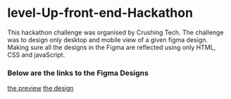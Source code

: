 # level-Up-front-end-Hackathon
This hackathon challenge was organised by Crushing Tech. The challenge was to design only desktop and mobile view of a given figma design. Making sure all the designs in the Figma are reflected using only HTML, CSS and javaScript.
### Below are the links to the Figma Designs
[the preview](https://www.figma.com/proto/W4IHXzpdgxrUMWuymS9R9i/Level-Up-Front-Hackathon?type=design&node-id=301-7069&t=Vp96v1PtUpHDWlOy-1&scaling=min-zoom&page-id=0%3A1&starting-point-node-id=301%3A7069&show-proto-sidebar=1)
[the design](https://www.figma.com/file/Yg0VxlSAfpu4cW5uCdGwkQ/Level-Up-Front-Hackathon-(Copy)?node-id=201%3A329&mode=dev)
